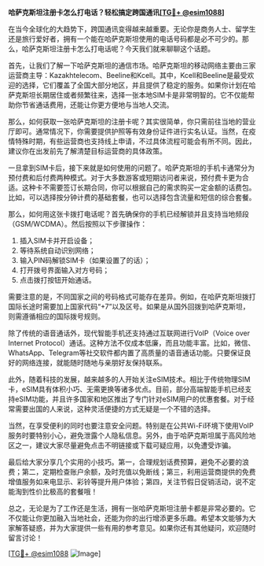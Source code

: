 **哈萨克斯坦注册卡怎么打电话？轻松搞定跨国通讯[[TG💪+ @esim1088](https://t.me/s/esim1088)]**

在当今全球化的大趋势下，跨国通讯变得越来越重要。无论你是商务人士、留学生还是旅行爱好者，拥有一个能在哈萨克斯坦使用的电话号码都是必不可少的。那么，哈萨克斯坦注册卡怎么打电话呢？今天我们就来聊聊这个话题。

首先，让我们了解一下哈萨克斯坦的通信市场。哈萨克斯坦的移动网络主要由三家运营商主导：Kazakhtelecom、Beeline和Kcell。其中，Kcell和Beeline是最受欢迎的选择，它们覆盖了全国大部分地区，并且提供了稳定的服务。如果你计划在哈萨克斯坦长期居住或者频繁往来，选择一张本地SIM卡是非常明智的。它不仅能帮助你节省通话费用，还能让你更方便地与当地人交流。

那么，如何获取一张哈萨克斯坦的注册卡呢？其实很简单，你只需前往当地的营业厅即可。通常情况下，你需要提供护照等有效身份证件进行实名认证。当然，在疫情特殊时期，有些运营商也支持线上申请，不过具体流程可能会有所不同。因此，建议你在出发前先了解清楚目标运营商的具体政策。

一旦拿到SIM卡后，接下来就是如何使用的问题了。哈萨克斯坦的手机卡通常分为预付费和后付费两种模式。对于大多数游客或短期访问者来说，预付费卡更为合适。这种卡不需要签订长期合同，你可以根据自己的需求购买一定金额的话费包。比如，可以选择按分钟计费的基础套餐，也可以选择包含流量和短信的综合套餐。

那么，如何用这张卡拨打电话呢？首先确保你的手机已经解锁并且支持当地频段（GSM/WCDMA）。然后按照以下步骤操作：

1. 插入SIM卡并开启设备；
2. 等待系统自动识别网络；
3. 输入PIN码解锁SIM卡（如果设置了的话）；
4. 打开拨号界面输入对方号码；
5. 点击拨打按钮开始通话。

需要注意的是，不同国家之间的号码格式可能存在差异。例如，在哈萨克斯坦拨打国际长途时需要加上国家代码“+7”以及区号。如果是从国外回拨到哈萨克斯坦，则需遵循相应的国际拨号规则。

除了传统的语音通话外，现代智能手机还支持通过互联网进行VoIP（Voice over Internet Protocol）通话。这种方法不仅成本低廉，而且功能丰富。比如，微信、WhatsApp、Telegram等社交软件都内置了高质量的语音通话功能。只要保证良好的网络连接，就能随时随地与亲朋好友保持联系。

此外，随着科技的发展，越来越多的人开始关注eSIM技术。相比于传统物理SIM卡，eSIM具有体积小巧、无需更换等诸多优点。目前，部分高端智能手机已经支持eSIM功能，并且许多国家和地区推出了专门针对eSIM用户的优惠套餐。对于经常需要出国的人来说，这种灵活便捷的方式无疑是一个不错的选择。

当然，在享受便利的同时也要注意安全问题。特别是在公共Wi-Fi环境下使用VoIP服务时要特别小心，避免泄露个人隐私信息。另外，由于哈萨克斯坦属于高风险地区之一，建议大家尽量避免点击不明链接或下载可疑应用，以免遭受诈骗。

最后给大家分享几个实用的小技巧。第一，合理规划话费预算，避免不必要的浪费；第二，定期检查账户余额，及时充值以免断线；第三，利用运营商提供的免费增值服务如来电显示、彩铃等提升用户体验；第四，关注节假日促销活动，说不定能淘到性价比极高的套餐哦！

总之，无论是为了工作还是生活，拥有一张哈萨克斯坦注册卡都是非常必要的。它不仅能让你更加融入当地社会，还能为你的出行增添更多乐趣。希望本文能够为大家解答疑惑，并为大家提供一些有用的参考意见。如果你还有其他疑问，欢迎随时留言讨论！

[[TG💪+ @esim1088](https://t.me/s/esim1088) ![Image](https://i.postimg.cc/4NQfJmqS/Snipaste-2025-05-13-00-14-12.png)]